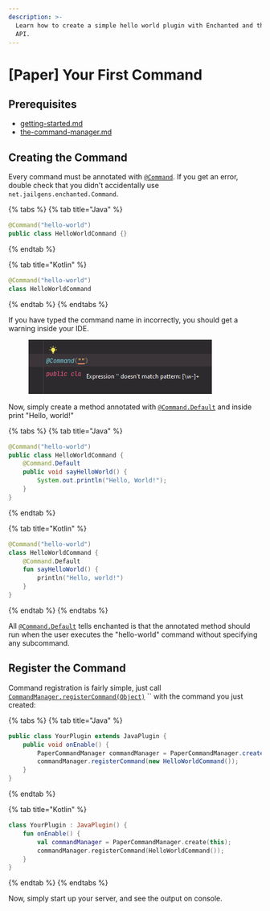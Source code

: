 ```yaml
---
description: >-
  Learn how to create a simple hello world plugin with Enchanted and the Paper
  API.
---
```


# \[Paper] Your First Command

## Prerequisites

* [getting-started.md](../getting-started.md "mention")
* [the-command-manager.md](../the-command-manager.md "mention")

## Creating the Command

Every command must be annotated with [`@Command`](https://github.com/JailGens/enchanted/blob/main/enchanted-api/src/main/java/net/jailgens/enchanted/annotations/Command.java). If you get an error, double check that you didn't accidentally use `net.jailgens.enchanted.Command`.&#x20;

{% tabs %}
{% tab title="Java" %}
```java
@Command("hello-world")
public class HelloWorldCommand {}
```
{% endtab %}

{% tab title="Kotlin" %}
```kotlin
@Command("hello-world")
class HelloWorldCommand
```
{% endtab %}
{% endtabs %}

If you have typed the command name in incorrectly, you should get a warning inside your IDE.

<figure><img src="../../.gitbook/assets/ide-warning.png" alt="IDE Warning"><figcaption></figcaption></figure>

Now, simply create a method annotated with [`@Command.Default`](https://github.com/JailGens/enchanted/blob/main/enchanted-api/src/main/java/net/jailgens/enchanted/annotations/Command.java#L45) and inside print "Hello, world!"

{% tabs %}
{% tab title="Java" %}
```java
@Command("hello-world")
public class HelloWorldCommand {
    @Command.Default
    public void sayHelloWorld() {
        System.out.println("Hello, World!");
    }
}
```
{% endtab %}

{% tab title="Kotlin" %}
```kotlin
@Command("hello-world")
class HelloWorldCommand {
    @Command.Default
    fun sayHelloWorld() {
        println("Hello, world!")
    }
}
```
{% endtab %}
{% endtabs %}

All [`@Command.Default`](https://github.com/JailGens/enchanted/blob/main/enchanted-api/src/main/java/net/jailgens/enchanted/annotations/Command.java#L45)  tells enchanted is that the annotated method should run when the user executes the "hello-world" command without specifying any subcommand.

## Register the Command

Command registration is fairly simple, just call [`CommandManager.registerCommand(Object)`](https://github.com/JailGens/enchanted/blob/main/enchanted-api/src/main/java/net/jailgens/enchanted/CommandManager.java#L32) `` with the command you just created:

{% tabs %}
{% tab title="Java" %}
```java
public class YourPlugin extends JavaPlugin {
    public void onEnable() {
        PaperCommandManager commandManager = PaperCommandManager.create(this);
        commandManager.registerCommand(new HelloWorldCommand());
    }
}
```
{% endtab %}

{% tab title="Kotlin" %}
```kotlin
class YourPlugin : JavaPlugin() {
    fun onEnable() {
        val commandManager = PaperCommandManager.create(this);
        commandManager.registerCommand(HelloWorldCommand());
    }
}
```
{% endtab %}
{% endtabs %}

Now, simply start up your server, and see the output on console.
